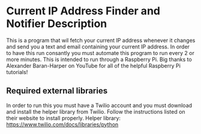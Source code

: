 # Current IP Address Finder and Notifier Description

This is a program that wil fetch your current IP address whenever it changes and send you a text and email containing your current IP address. In order to have this run consantly you must automate this program to run every 2 or more minutes. This is intended to run through a Raspberry Pi. Big thanks to Alexander Baran-Harper on YouTube for all of the helpful Raspberry Pi tutorials!

## Required external libraries

In order to run this you must have a Twilio account and you must download and install the helper library from Twilio. Follow the instructions listed on their website to install properly.
Helper library: https://www.twilio.com/docs/libraries/python
